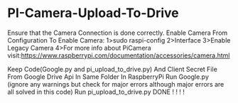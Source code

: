 # PI-Camera-Upload-To-Drive
Ensure that the Camera Connection is done correctly.
Enable Camera From Configuration
To Enable Camera:
  1>sudo raspi-config
  2>Interface
  3>Enable Legacy Camera
  4>For more info about PiCamera visit:https://www.raspberrypi.com/documentation/accessories/camera.html
  
Keep Code(Google.py and pi_upload_to_drive.py) And Client Secret File From Google Drive Api In Same Folder In RaspberryPi
Run Google.py (ignore any warnings but check for major errors although major errors are all solved in this code)
Run pi_upload_to_drive.py 
DONE ! ! ! !
